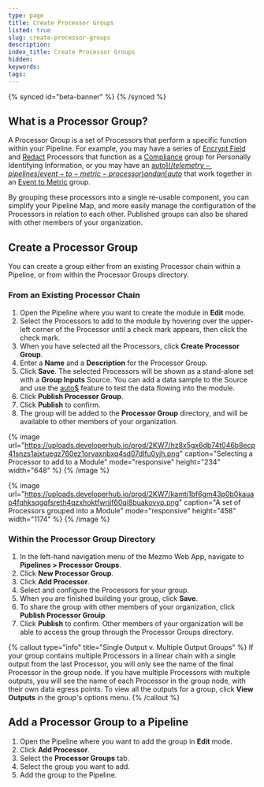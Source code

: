 ```yaml
---
type: page
title: Create Processor Groups
listed: true
slug: create-processor-groups
description: 
index_title: Create Processor Groups
hidden: 
keywords: 
tags: 
---
```



{% synced id="beta-banner" %}
{% /synced %}

## What is a Processor Group?

A Processor Group is a set of Processors that perform a specific function within your Pipeline. For example, you may have a series of [Encrypt Field](/telemetry-pipelines/encrypt-fields-processor) and [Redact](/telemetry-pipelines/redact-processor) Processors that function as a  [Compliance](/practioner-guide-data-optimization/pipeline-module--security-and-compliance) group for Personally Identifying Information, or you may have an [auto$](/telemetry-pipelines/event-to-metric-processor) and an [auto$](/telemetry-pipelines/aggregate-processor) that work together in an [Event to Metric](/practioner-guide-data-optimization/pipeline-example--convert-200-events-to-metrics) group.

By grouping these processors into a single re-usable component,  you can simplify your Pipeline Map, and more easily manage the configuration of the Processors in relation to each other. Published groups can also be shared with other members of your organization.

## Create a Processor Group

You can create a group either from an existing Processor chain within a Pipeline, or from within the Processor Groups directory.

### From an Existing Processor Chain

1. Open the Pipeline where you want to create the module in **Edit** mode.
2. Select the Processors to add to the module by hovering over the upper-left corner of the Processor until a check mark appears, then click the check mark.
3. When you have selected all the Processors, click **Create Processor Group**.
4. Enter a **Name** and a **Description** for the Processor Group.
5. Click **Save**. The selected Processors will be shown as a stand-alone set with a **Group Inputs** Source. You can add a data sample to the Source and use the [auto$](/telemetry-pipelines/simulate-pipeline-data-flows) feature to test the data flowing into the module.
6. Click **Publish Processor Group**.
7. Click **Publish** to confirm.
8. The group will be added to the **Processor Group** directory, and will be available to other members of your organization.

{% image url="https://uploads.developerhub.io/prod/2KW7/hz8x5gx6db74t046b8ecp41snzs1ajxtuegz760ez1orvaxnbxq4sd07dlfu0yjh.png" caption="Selecting a Processor to add to a Module" mode="responsive" height="234" width="648" %}
{% /image %}

{% image url="https://uploads.developerhub.io/prod/2KW7/kamti1bf6gm43p0b0kauap4fqhksqgqfsreth4qzxhoktfwrjjf60qi8buakovvp.png" caption="A set of Processors grouped into a Module" mode="responsive" height="458" width="1174" %}
{% /image %}

### Within the Processor Group Directory

1. In the left-hand navigation menu of the Mezmo Web App, navigate to **Pipelines &gt; Processor Groups**.
2. Click **New Processor Group**.
3. Click **Add Processor**.
4. Select and configure the Processors for your group.
5. When you are finished building your group, click **Save**.
6. To share the group with other members of your organization, click **Publish Processor Grouip**.
7. Click **Publish** to confirm. Other members of your organization will be able to access the group through the Processor Groups directory.

{% callout type="info" title="Single Output v. Multiple Output Groups" %}
If your group contains multiple Processors in a linear chain with a single output from the last Processor, you will only see the name of the final Processor in the group node. If you have multiple Processors with multiple outputs, you will see the name of each Processor in the group node, with their own data egress points. To view all the outputs for a group, click **View Outputs** in the group's options menu.
{% /callout %}

## Add a Processor Group to a Pipeline

1. Open the Pipeline where you want to add the group in **Edit** mode.
2. Click **Add Processor**.
3. Select the **Processor Groups** tab.
4. Select the group you want to add.
5. Add the group to the Pipeline.